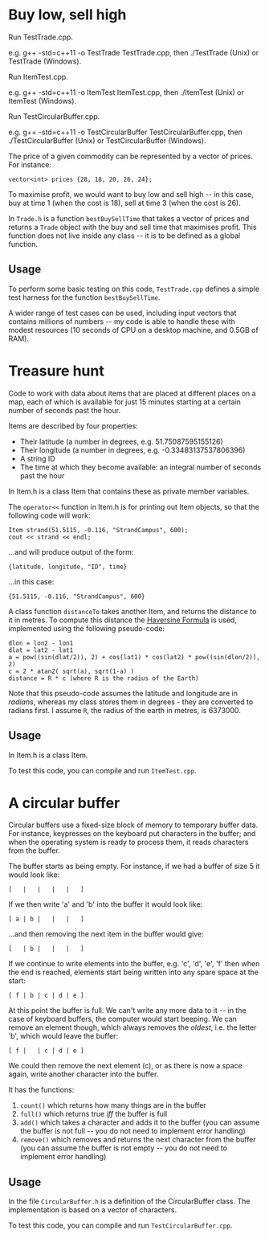 # Buy low, sell high

Run TestTrade.cpp.

e.g. g++ -std=c++11 -o TestTrade TestTrade.cpp, then ./TestTrade (Unix) or TestTrade (Windows).

Run ItemTest.cpp.

e.g. g++ -std=c++11 -o ItemTest ItemTest.cpp, then ./ItemTest (Unix) or ItemTest (Windows).

Run TestCircularBuffer.cpp.

e.g. g++ -std=c++11 -o TestCircularBuffer TestCircularBuffer.cpp, then ./TestCircularBuffer (Unix) or TestCircularBuffer (Windows).

The price of a given commodity can be represented by a vector of prices.  For instance:

`vector<int> prices {28, 18, 20, 26, 24};`  

To maximise profit, we would want to buy low and sell high -- in this case, buy at time 1 (when the cost is 18), sell at time 3 (when the cost is 26).

In `Trade.h` is a function `bestBuySellTime` that takes a vector of prices and returns a `Trade` object with the buy and sell time that maximises profit.  This function does not live inside any class -- it is to be defined as a global function.

## Usage

To perform some basic testing on this code, `TestTrade.cpp` defines a simple test harness for the function `bestBuySellTime`. 

A wider range of test cases can be used, including input vectors that contains millions of numbers -- my code is able to handle these with modest resources (10 seconds of CPU on a desktop machine, and 0.5GB of RAM).  

# Treasure hunt

Code to work with data about items that are placed at different places on a map, each of which is available for just 15 minutes starting at a certain number of seconds past the hour.

Items are described by four properties:

- Their latitude (a number in degrees, e.g. 51.75087595155126)
- Their longitude (a number in degrees, e.g. -0.33483137537806396)
- A string ID
- The time at which they become available: an integral number of seconds past the hour

In Item.h is a class Item that contains these as private member variables.

The `operator<<` function in Item.h is for printing out Item objects, so that the following code will work:

`Item strand(51.5115, -0.116, "StrandCampus", 600);`  
`cout << strand << endl;`  

...and will produce output of the form:

`{latitude, longitude, "ID", time}`

...in this case:

`{51.5115, -0.116, "StrandCampus", 600}` 

A class function `distanceTo` takes another Item, and returns the distance to it in metres.  To compute this distance the [Haversine Formula](http://andrew.hedges.name/experiments/haversine/) is used, implemented using the following pseudo-code:

`dlon = lon2 - lon1`  
`dlat = lat2 - lat1`  
`a = pow((sin(dlat/2)), 2) + cos(lat1) * cos(lat2) * pow((sin(dlon/2)), 2)`  
`c = 2 * atan2( sqrt(a), sqrt(1-a) )`  
`distance = R * c (where R is the radius of the Earth)`  

Note that this pseudo-code assumes the latitude and longitude are in *radians*, whereas my class stores them in degrees - they are converted to radians first. I assume `R`, the radius of the earth in metres, is 6373000.

## Usage

In Item.h is a class Item.

To test this code, you can compile and run `ItemTest.cpp`.

# A circular buffer

Circular buffers use a fixed-size block of memory to temporary buffer data.  For instance, keypresses on the keyboard put characters in the buffer; and when the operating system is ready to process them, it reads characters from the buffer.


The buffer starts as being empty.  For instance, if we had a buffer of size 5 it would look like:

`[   |   |   |   |   ]`  


If we then write 'a' and 'b' into the buffer it would look like:

`[ a | b |   |   |   ]`  


...and then removing the next item in the buffer would give:

`[   | b |   |   |   ]`  


If we continue to write elements into the buffer, e.g. 'c', 'd', 'e', 'f' then when the end is reached, elements start being written into any spare space at the start:

`[ f | b | c | d | e ]`  


At this point the buffer is full.  We can't write any more data to it -- in the case of keyboard buffers, the computer would start beeping.  We can remove an element though, which always removes the *oldest*, i.e. the letter 'b', which would leave the buffer:

`[ f |   | c | d | e ]`  

We could then remove the next element (c), or as there is now a space again, write another character into the buffer.

It has the functions:  
1. `count()` which returns how many things are in the buffer  
2. `full()` which returns true *iff* the buffer is full  
3. `add()` which takes a character and adds it to the buffer (you can assume the buffer is not full -- you do not need to implement error handling)  
4. `remove()` which removes and returns the next character from the buffer (you can assume the buffer is not empty -- you do not need to implement error handling)  

## Usage

In the file `CircularBuffer.h` is a definition of the CircularBuffer class. The implementation is based on a vector of characters.

To test this code, you can compile and run `TestCircularBuffer.cpp`.
